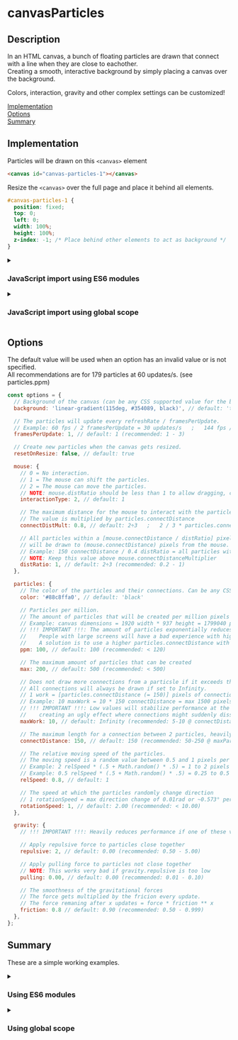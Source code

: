 # canvasParticles

## Description

In an HTML canvas, a bunch of floating particles are drawn that connect with a line when they are close to eachother.<br>
Creating a smooth, interactive background by simply placing a canvas over the background.

Colors, interaction, gravity and other complex settings can be customized!

[Implementation](#implementation)<br>
[Options](#options)<br>
[Summary](#summary)

## Implementation

Particles will be drawn on this `<canvas>` element
```html
<canvas id="canvas-particles-1"></canvas>
```

Resize the `<canvas>` over the full page and place it behind all elements.
```css
#canvas-particles-1 {
  position: fixed;
  top: 0;
  left: 0;
  width: 100%;
  height: 100%;
  z-index: -1; /* Place behind other elements to act as background */
}
```

<details>
  <summary><h3>JavaScript import using ES6 modules</h3></summary>

  Add a `<script>` element in the `<head>` to import *initParticles.mjs*.
  ```html
  <head>
    <script src="./initParticles.mjs"></script>
  </head>
  ```
  which imports *canvasParticles.mjs* and then invokes the `canvasParticles()` function.<br>
  Inside *initParticles.mjs*:
  ```js
  import { canvasParticles } from "./canvasParticles.mjs"; // Import canvasParticles.mjs
  
  // Initialization
  const selector = "#canvas-particles-1"; // Query Selector for the canvas
  const options = {}; // See options
  canvasParticles(selector, options); // Invocation
  ```
</details>

<details>
  <summary><h3>JavaScript import using global scope</h3></summary>
  
  Add a `<script>` element in the `<head>` to import the *canvasParticles.js* file.<br>
  ```html
  <head>
    <script src="./canvasParticles.js"></script>
  </head>
  ```

  Add an inline `<script>` element **at the very bottom of the `<body>`** that invokes the `canvasParticles()` function.
  ```html
  <body>
    ...

    <script>
      // Initialization
      const selector = "#canvas-particles-1"; // Query Selector for the canvas
      const options = {}; // See options
      canvasParticles(selector, options); // Invocation
    </script>
  </body>
  ```
</details>

## Options

The default value will be used when an option has an invalid value or is not specified.<br>
All recommendations are for 179 particles at 60 updates/s. (see particles.ppm)

```js
const options = {
  // Background of the canvas (can be any CSS supported value for the background property).
  background: 'linear-gradient(115deg, #354089, black)', // default: 'transparent'

  // The particles will update every refreshRate / framesPerUpdate.
  // Example: 60 fps / 2 framesPerUpdate = 30 updates/s   ;   144 fps / 3 framesPerUpdate = 48 updates/s
  framesPerUpdate: 1, // default: 1 (recommended: 1 - 3)

  // Create new particles when the canvas gets resized.
  resetOnResize: false, // default: true

  mouse: {
    // 0 = No interaction.
    // 1 = The mouse can shift the particles.
    // 2 = The mouse can move the particles.
    // NOTE: mouse.distRatio should be less than 1 to allow dragging, closer to 0 is easier to drag
    interactionType: 2, // default: 1

    // The maximum distance for the mouse to interact with the particles.
    // The value is multiplied by particles.connectDistance
    connectDistMult: 0.8, // default: 2÷3   ;   2 / 3 * particles.connectDistance (= 150) = 100 pixels

    // All particles within a [mouse.connectDistance / distRatio] pixel radius from the mouse
    // will be drawn to (mouse.connectDistance) pixels from the mouse.
    // Example: 150 connectDistance / 0.4 distRatio = all particles within a 375 pixel radius
    // NOTE: Keep this value above mouse.connectDistanceMultiplier
    distRatio: 1, // default: 2÷3 (recommended: 0.2 - 1)
  },

  particles: {
    // The color of the particles and their connections. Can be any CSS supported color format.
    color: '#88c8ffa0', // default: 'black'

    // Particles per million.
    // The amount of particles that will be created per million pixels the canvas covers (width * height).
    // Example: canvas dimensions = 1920 width * 937 height = 1799040 pixels * 100 ppm / 1000000 = 179.904 = 179 particles
    // !!! IMPORTANT !!!: The amount of particles exponentially reduces performance.
    //    People with large screens will have a bad experience with high values.
    //    A solution is to use a higher particles.connectDistance with less particles.
    ppm: 100, // default: 100 (recommended: < 120)

    // The maximum amount of particles that can be created
    max: 200, // default: 500 (recommended: < 500)

    // Does not draw more connections from a particsle if it exceeds the max amount of work.
    // All connections will always be drawn if set to Infinity.
    // 1 work = [particles.connectDistance (= 150)] pixels of connection (or one line of 150 pixels).
    // Example: 10 maxWork = 10 * 150 connectDistance = max 1500 pixels of connections drawn per particle
    // !!! IMPORTANT !!!: Low values will stabilize performance at the cost of
    //    creating an ugly effect where connections might suddenly dissapear / reappear
    maxWork: 10, // default: Infinity (recommended: 5-10 @ connectDistance = 150 & maxParticles = 250)

    // The maximum length for a connection between 2 particles, heavily affects performance
    connectDistance: 150, // default: 150 (recommended: 50-250 @ maxParticles = 250)

    // The relative moving speed of the particles.
    // The moving speed is a random value between 0.5 and 1 pixels per update.
    // Example: 2 relSpeed * (.5 + Math.random() * .5) = 1 to 2 pixels per update
    // Example: 0.5 relSpeed * (.5 + Math.random() * .5) = 0.25 to 0.5 pixels per update
    relSpeed: 0.8, // default: 1

    // The speed at which the particles randomly change direction
    // 1 rotationSpeed = max direction change of 0.01rad or ~0.573° per update
    rotationSpeed: 1, // default: 2.00 (recommended: < 10.00)
  },

  gravity: {
    // !!! IMPORTANT !!!: Heavily reduces performance if one of these value is not 0

    // Apply repulsive force to particles close together
    repulsive: 2, // default: 0.00 (recommended: 0.50 - 5.00)

    // Apply pulling force to particles not close together
    // NOTE: This works very bad if gravity.repulsive is too low
    pulling: 0.00, // default: 0.00 (recommended: 0.01 - 0.10)

    // The smoothness of the gravitational forces
    // The force gets multiplied by the fricion every update.
    // The force remaning after x updates = force * friction ** x
    friction: 0.8 // default: 0.90 (recommended: 0.50 - 0.999)
  },
};
```

## Summary

These are a simple working examples.

<details>
  <summary><h3>Using ES6 modules</h3></summary>

  ```html
  <html lang="en">
    
  <head>
    <meta charset="utf-8">
    <title>Canvas Particles</title>

    <script src="./initParticles.mjs"></script>

    <style>
      #canvas-particles-1 {
        position: absolute;
        width: 100%;
        height: 100%;
        z-index: -1;
      }
    </style>
  </head>
    
  <body>
    <canvas id="canvas-particles-1"></canvas>
  </body>

  </html>
  ```
</details>

<details>
  <summary><h3>Using global scope</h3></summary>

  ```html
  <html lang="en">

  <head>
    <title>Canvas Particles</title>
    <meta charset="utf-8">

    <script src="./canvasParticles.js"></script>

    <style>
      #canvas-particles-1 {
        position: absolute;
        width: 100%;
        height: 100%;
        z-index: -1;
      }
    </style>
  </head>
    
  <body>
    <canvas id="canvas-particles-1"></canvas>
    
    <script>
      const selector = '#canvas-particles-1'; // Query selector for the canvas
      const options = { 
        background: 'hsl(125, 42%, 35%)',

        mouse: {
          interactionType: 2,
        },

        particles: {
          color: 'rgba(150, 255, 105, 0.95)',
          max: 200,
          maxWork: 10,
        },
      };
      canvasParticles(selector, options);
    </script>
  </body>

  </html>
  ```
</details>
